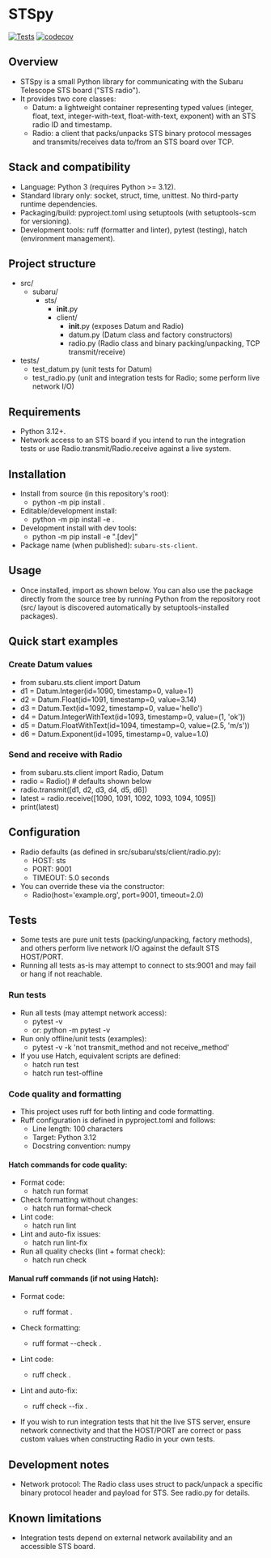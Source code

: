 # STSpy

[![Tests](https://github.com/Subaru-InstDiv/sts-client/actions/workflows/python-tests.yml/badge.svg)](https://github.com/Subaru-InstDiv/sts-client/actions/workflows/python-tests.yml)
[![codecov](https://codecov.io/gh/Subaru-InstDiv/STSpy/branch/main/graph/badge.svg)](https://codecov.io/gh/Subaru-InstDiv/STSpy)

## Overview
- STSpy is a small Python library for communicating with the Subaru Telescope STS board ("STS radio").
- It provides two core classes:
  - Datum: a lightweight container representing typed values (integer, float, text, integer-with-text, float-with-text, exponent) with an STS radio ID and timestamp.
  - Radio: a client that packs/unpacks STS binary protocol messages and transmits/receives data to/from an STS board over TCP.

## Stack and compatibility
- Language: Python 3 (requires Python >= 3.12).
- Standard library only: socket, struct, time, unittest. No third-party runtime dependencies.
- Packaging/build: pyproject.toml using setuptools (with setuptools-scm for versioning).
- Development tools: ruff (formatter and linter), pytest (testing), hatch (environment management).

## Project structure
- src/
  - subaru/
    - sts/
      - __init__.py
      - client/
        - __init__.py  (exposes Datum and Radio)
        - datum.py     (Datum class and factory constructors)
        - radio.py     (Radio class and binary packing/unpacking, TCP transmit/receive)
- tests/
  - test_datum.py      (unit tests for Datum)
  - test_radio.py      (unit and integration tests for Radio; some perform live network I/O)

## Requirements
- Python 3.12+.
- Network access to an STS board if you intend to run the integration tests or use Radio.transmit/Radio.receive against a live system.

## Installation
- Install from source (in this repository's root):
  - python -m pip install .
- Editable/development install:
  - python -m pip install -e .
- Development install with dev tools:
  - python -m pip install -e ".[dev]"
- Package name (when published): `subaru-sts-client`.

## Usage
- Once installed, import as shown below. You can also use the package directly from the source tree by running Python from the repository root (src/ layout is discovered automatically by setuptools-installed packages).

## Quick start examples
### Create Datum values
- from subaru.sts.client import Datum
- d1 = Datum.Integer(id=1090, timestamp=0, value=1)
- d2 = Datum.Float(id=1091, timestamp=0, value=3.14)
- d3 = Datum.Text(id=1092, timestamp=0, value='hello')
- d4 = Datum.IntegerWithText(id=1093, timestamp=0, value=(1, 'ok'))
- d5 = Datum.FloatWithText(id=1094, timestamp=0, value=(2.5, 'm/s'))
- d6 = Datum.Exponent(id=1095, timestamp=0, value=1.0)

### Send and receive with Radio
- from subaru.sts.client import Radio, Datum
- radio = Radio()  # defaults shown below
- radio.transmit([d1, d2, d3, d4, d5, d6])
- latest = radio.receive([1090, 1091, 1092, 1093, 1094, 1095])
- print(latest)

## Configuration
- Radio defaults (as defined in src/subaru/sts/client/radio.py):
  - HOST: sts
  - PORT: 9001
  - TIMEOUT: 5.0 seconds
- You can override these via the constructor:
  - Radio(host='example.org', port=9001, timeout=2.0)

## Tests
- Some tests are pure unit tests (packing/unpacking, factory methods), and others perform live network I/O against the default STS HOST/PORT.
- Running all tests as-is may attempt to connect to sts:9001 and may fail or hang if not reachable.

### Run tests
- Run all tests (may attempt network access):
  - pytest -v
  - or: python -m pytest -v
- Run only offline/unit tests (examples):
  - pytest -v -k 'not transmit_method and not receive_method'
- If you use Hatch, equivalent scripts are defined:
  - hatch run test
  - hatch run test-offline

### Code quality and formatting
- This project uses ruff for both linting and code formatting.
- Ruff configuration is defined in pyproject.toml and follows:
  - Line length: 100 characters
  - Target: Python 3.12
  - Docstring convention: numpy

#### Hatch commands for code quality:
- Format code:
  - hatch run format
- Check formatting without changes:
  - hatch run format-check
- Lint code:
  - hatch run lint
- Lint and auto-fix issues:
  - hatch run lint-fix
- Run all quality checks (lint + format check):
  - hatch run check

#### Manual ruff commands (if not using Hatch):
- Format code:
  - ruff format .
- Check formatting:
  - ruff format --check .
- Lint code:
  - ruff check .
- Lint and auto-fix:
  - ruff check --fix .

- If you wish to run integration tests that hit the live STS server, ensure network connectivity and that the HOST/PORT are correct or pass custom values when constructing Radio in your own tests.

## Development notes
- Network protocol: The Radio class uses struct to pack/unpack a specific binary protocol header and payload for STS. See radio.py for details.

## Known limitations
- Integration tests depend on external network availability and an accessible STS board.
